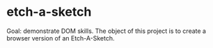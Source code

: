 # etch-a-sketch
Goal: demonstrate DOM skills. 
 The object of this project is to create a browser version of an Etch-A-Sketch. 